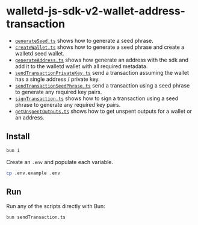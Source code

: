 # walletd-js-sdk-v2-wallet-address-transaction

- [`generateSeed.ts`](./generateSeed.ts) shows how to generate a seed phrase.
- [`createWallet.ts`](./createWallet.ts) shows how to generate a seed phrase and create a walletd seed wallet.
- [`generateAddress.ts`](./generateAddress.ts) shows how generate an address with the sdk and add it to the walletd wallet with all required metadata.
- [`sendTransactionPrivateKey.ts`](./sendTransactionPrivateKey.ts) send a transaction assuming the wallet has a single address / private key.
- [`sendTransactionSeedPhrase.ts`](./sendTransactionSeedPhrase.ts) send a transaction using a seed phrase to generate any required key pairs.
- [`signTransaction.ts`](./signTransaction.ts) shows how to sign a transaction using a seed phrase to generate any required key pairs.
- [`getUnspentOutputs.ts`](./getUnspentOutputs.ts) shows how to get unspent outputs for a wallet or an address.

## Install

```sh
bun i
```

Create an `.env` and populate each variable.

```sh
cp .env.example .env
```

## Run

Run any of the scripts directly with Bun:

```sh
bun sendTransaction.ts
```
